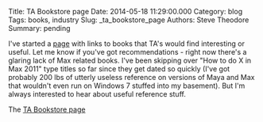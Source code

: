 Title: TA Bookstore page
Date: 2014-05-18 11:29:00.000
Category: blog
Tags: books, industry
Slug: _ta_bookstore_page
Authors: Steve Theodore
Summary: pending

I've started a [page](http://techartsurvival.blogspot.com/p/bookstore.html) with links to books that TA's would find interesting or useful. Let me know if you've got recommendations - right now there's a glaring lack of Max related books. I've been skipping over "How to do X in Max 2011" type titles so far since they get dated so quickly (I've got probably 200 lbs of utterly useless reference on versions of Maya and Max that wouldn't even run on Windows 7 stuffed into my basement). But I'm always interested to hear about useful reference stuff.   
  
The [TA Bookstore page](http://techartsurvival.blogspot.com/p/bookstore.html)

